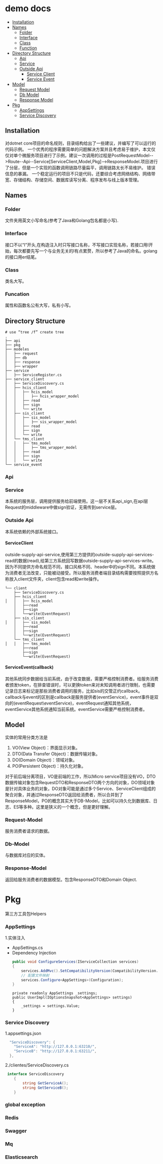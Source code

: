 # demo docs
- [Installation](#installation)
- [Names](#names)
    - [Folder](#folder)
    - [Interface](#interface)
    - [Class](#class)
    - [Function](#funcation)
- [Directory Structure](#directory-structure)
    - [Api](#api)
    - [Service](#service)
    - [Outside Api](#outside-api)
        - [Service Client](#service-client)
        - [Service Event](#service-event)
- [Model](#model)
    - [Request Model](#model-request)
    - [Db Model](#db-model)
    - [Response Model](#response-model)    
- [Pkg](#pkg) 
    - [AppSettings](#AppSettings)
    - [Service Discovery](#service-discovery)
 
## Installation
对dotnet core项目的命名规则，目录结构给出了一些建议，并编写了可以运行的代码示例。 
一个优秀的程序需要简单的问题解决方案并且考虑易于维护，本文仅仅对单个微服务项目进行了示例，建议一次调用的过程是PostRequestModel-->Route--Api--Service[ServiceClient,Model,Pkg]-->ResponseModel.项目进行了分层，但是一个实现的函数调用链路尽量扁平，调用链路太长不易维护。 错误信息的暴漏。
一个稳定运行的项目不只是代码，还要综合考虑网络结构、网络带宽、存储结构、存储空间、数据库读写分离、程序发布与线上版本管理。
## Names
### Folder
文件夹用英文小写命名(参考了Java和Golang包名都是小写).

### Interface
接口不以“I”开头,在构造注入时只写接口名称，不写接口实现名称，若接口用I开始，每次都要先写一个与业务无关的I有点累赘，所以参考了Java的命名。golang的接口用er结尾。

### Class
类名大写。

### Funcation
属性和函数名公有大写，私有小写。

## Directory Structure
```shell
# use “tree /f” create tree
.
├── api
├── pkg
├── modeles
│   ├── request
│   ├── db
│   ├── response
│   ├── wrapper
├── service
│   ├── ServiceRegister.cs
├── service_client
│   ├── ServiceDiscovery.cs
│   ├── hcis_client
│   │   ├── hcis_model
│   │   │   ├── hcis_wrapper_model
│   │   ├── read
│   │   ├── sign
│   │   └── write
│   ├── sis_client
│   │   ├── sis_model
│   │   │   ├── sis_wrapper_model
│   │   ├── read
│   │   ├── sign
│   │   └── write
│   └── tms_client
│   │   ├── tms_model
│   │   │   ├── tms_wrapper_model
│   │   ├── read
│   │   ├── sign
│   │   └── write
└── service_event
```
### Api

### Service
本系统的服务层，调用提供服务给前端使用。这一层不关系api_sign,在api层Request的middleware中做sign验证，无需传到service层。

### Outside Api
本系统依赖的外部系统接口。

#### ServiceClient
outside-supply-api-service,使用第三方提供的outside-supply-api-services-read的数据(read),给第三方系统回写数据outside-supply-api-services-write。因为不同提供方命名规范不同，接口风格不同、header中的sign不同。本系统做为消费者无法改变，只能被动接受。所以服务消费者端目录结构需要按照提供方名称放入client文件夹，client包含read和write操作。
```
└── client
    ├── ServiceDiscovery.cs
    ├── hcis_client
│   │   ├── hcis_model    
    │   ├──read
    │   ├──sign
    │   └──write(EventRequest)
    ├── sis_client
│   │   ├── sis_model    
    │   ├──read
    │   ├──sign
    │   └──write(EventRequest)
    └── tms_client
│   │   ├── tms_model    
        ├──read
        ├──sign
        └──write(EventRequest)
```

#### ServiceEvent(callback)
其他系统同步数据给当前系统，由于改变数据，需要严格控制消费者。给服务消费者颁发token，在排查错误时，可以更换token来对未知调用者进行限制，也需要记录日志来标记是那些消费者调用的服务，比如sis的交管正约callback。  
callback与event的区别是callback是服务提供者(eventService)，event事件是双向的(eventRequest\eventService)，eventRequest通知其他系统，eventService其他系统通知当前系统。eventService需要严格控制消费者。

## Model
实体的常用分类方法是
1. VO(View Object)：界面显示对象。
2. DTO(Data Transfer Object)：数据传输对象。
3. DO(Domain Object)：领域对象。
4. PO(Persistent Object)：持久化对象。 

对于前后端分离项目，VO是前端的工作，所以Micro service项目没有VO，DTO数据传输对象包含RequestDTO和ResponseDTO两个方向的对象，DO领域对象是针对具体业务的对象，DO对象可能是通过多个Service、ServiceClient组成的聚合对象，并通过ResponseDTO返回给消费者，所以合并到了ResponseModel，PO的概念其实大于DB-Model，比如可以持久化到数据库、日志、ES等多种。这里是狭义的一个概念，但是更好理解。
### Request-Model
服务消费者请求的数据。
### Db-Model
与数据库对应的实体。
### Response-Model    
返回给服务消费者的数据模型。包含ResponseDTO和Domain Object.
# Pkg
第三方工具包Helpers
### AppSettings
1.实体注入
 - AppSettings.cs
 - Dependency Injection
	```c#
	public void ConfigureServices(IServiceCollection services)
	{
		services.AddMvc().SetCompatibilityVersion(CompatibilityVersion.Version_2_2);
		// 配置文件映射
		services.Configure<AppSettings>(Configuration);
	}
  	```
	```
    private readonly AppSettings _settings;
    public UserImpl(IOptionsSnapshot<AppSettings> settings)
    {
        _settings = settings.Value;
    }
	```
### Service Discovery
1.appsettings.json
```c#
  "ServiceDiscovery": {
    "ServiceA": "http://127.0.0.1:63210/",
    "ServiceB": "http://127.0.0.1:63211/",
  },
```
2./clientes/ServiceDiscovery.cs
```c#
 interface ServiceDiscovery
    {
        string GetServiceA();
		string GetServiceB();
    }
```
### global exception

### Redis

### Swagger

### Mq

### Elasticsearch

	
